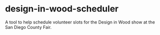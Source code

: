 # design-in-wood-scheduler
A tool to help schedule volunteer slots for the Design in Wood show at the San Diego County Fair.
